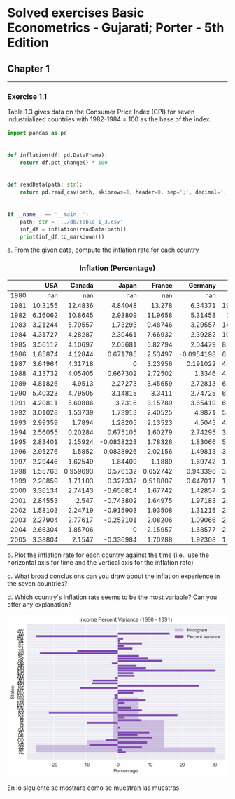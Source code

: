 # Solved exercises Basic Econometrics - Gujarati; Porter - 5th Edition

## Chapter 1

***

### Exercise 1.1

Table 1.3 gives data on the Consumer Price Index (CPI) for seven industrialized countries with 1982-1984 = 100 as the
base of the index.

```python
import pandas as pd


def inflation(df: pd.DataFrame):
    return df.pct_change() * 100


def readData(path: str):
    return pd.read_csv(path, skiprows=1, header=0, sep=';', decimal=',', index_col=0)


if __name__ == '__main__':
    path: str = '../db/Table 1_3.csv'
    inf_df = inflation(readData(path))
    print(inf_df.to_markdown())
```

a. From the given data, compute the inflation rate for each country

### <p style="text-align: center">Inflation (Percentage)</p>

|      |       USA |     Canada |       Japan |     France |     Germany |     Italy |        UK |
|-----:|----------:|-----------:|------------:|-----------:|------------:|----------:|----------:|
| 1980 | nan       | nan        | nan         | nan        | nan         | nan       | nan       |
| 1981 |  10.3155  |  12.4836   |   4.84048   |  13.278    |   6.34371   |  19.3038  |  11.9745  |
| 1982 |   6.16062 |  10.8645   |   2.93809   |  11.9658   |   5.31453   |  16.313   |   8.53242 |
| 1983 |   3.21244 |   5.79557  |   1.73293   |   9.48746  |   3.29557   |  14.9373  |   4.61216 |
| 1984 |   4.31727 |   4.28287  |   2.30461   |   7.66932  |   2.39282   |  10.6151  |   5.01002 |
| 1985 |   3.56112 |   4.10697  |   2.05681   |   5.82794  |   2.04479   |   8.60987 |   6.01145 |
| 1986 |   1.85874 |   4.12844  |   0.671785  |   2.53497  |  -0.0954198 |   6.11065 |   3.42034 |
| 1987 |   3.64964 |   4.31718  |   0         |   3.23956  |   0.191022  |   4.59144 |   4.17755 |
| 1988 |   4.13732 |   4.05405  |   0.667302  |   2.72502  |   1.3346    |   4.98512 |   4.92899 |
| 1989 |   4.81826 |   4.9513   |   2.27273   |   3.45659  |   2.72813   |   6.59107 |   7.72293 |
| 1990 |   5.40323 |   4.79505  |   3.14815   |   3.3411   |   2.74725   |   6.11702 |   9.53437 |
| 1991 |   4.20811 |   5.60886  |   3.2316    |   3.15789  |   3.65419   |   6.39098 |   5.87045 |
| 1992 |   3.01028 |   1.53739  |   1.73913   |   2.40525  |   4.9871    |   5.30035 |   3.69662 |
| 1993 |   2.99359 |   1.7894   |   1.28205   |   2.13523  |   4.5045    |   4.25056 |   1.59803 |
| 1994 |   2.56055 |   0.20284  |   0.675105  |   1.60279  |   2.74295   |   3.91631 |   2.48034 |
| 1995 |   2.83401 |   2.15924  |  -0.0838223 |   1.78326  |   1.83066   |   5.36913 |   3.36482 |
| 1996 |   2.95276 |   1.5852   |   0.0838926 |   2.02156  |   1.49813   |   3.87065 |   2.45574 |
| 1997 |   2.29446 |   1.62549  |   1.84409   |   1.1889   |   1.69742   |   1.74528 |   3.12152 |
| 1998 |   1.55763 |   0.959693 |   0.576132  |   0.652742 |   0.943396  |   3.15253 |   3.45946 |
| 1999 |   2.20859 |   1.71103  |  -0.327332  |   0.518807 |   0.647017  |   1.66292 |   1.51515 |
| 2000 |   3.36134 |   2.74143  |  -0.656814  |   1.67742  |   1.42857   |   2.51989 |   2.98507 |
| 2001 |   2.84553 |   2.547    |  -0.743802  |   1.64975  |   1.97183   |   2.75981 |   1.74913 |
| 2002 |   1.58103 |   2.24719  |  -0.915903  |   1.93508  |   1.31215   |   2.51783 |   1.66994 |
| 2003 |   2.27904 |   2.77617  |  -0.252101  |   2.08206  |   1.09066   |   2.66066 |   2.89855 |
| 2004 |   2.66304 |   1.85706  |   0         |   2.15957  |   1.68577   |   2.19298 |   3.00469 |
| 2005 |   3.38804 |   2.1547   |  -0.336984  |   1.70288  |   1.92308   |   1.95084 |   2.82589 |

b. Plot the inflation rate for each country against the time (i.e., use the horizontal axis for time and the vertical
axis for the inflation rate)

c. What broad conclusions can you draw about the inflation experience in the seven countries?

d. Which country's inflation rate seems to be the most variable? Can you offer any explanation?

![alt text](img/img1.png "IMAGE 1")

En lo siguiente se mostrara como se muestran las muestras



